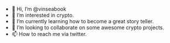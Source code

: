- 👋 Hi, I’m @vinseabook
- 👀 I’m interested in crypto.
- 🌱 I’m currently learning how to become a great story teller.
- 💞️ I’m looking to collaborate on some awesome crypto projects.
- 📫 How to reach me via twitter.

<!---
vinseabook/vinseabook is a ✨ special ✨ repository because its `README.md` (this file) appears on your GitHub profile.
You can click the Preview link to take a look at your changes.
--->
